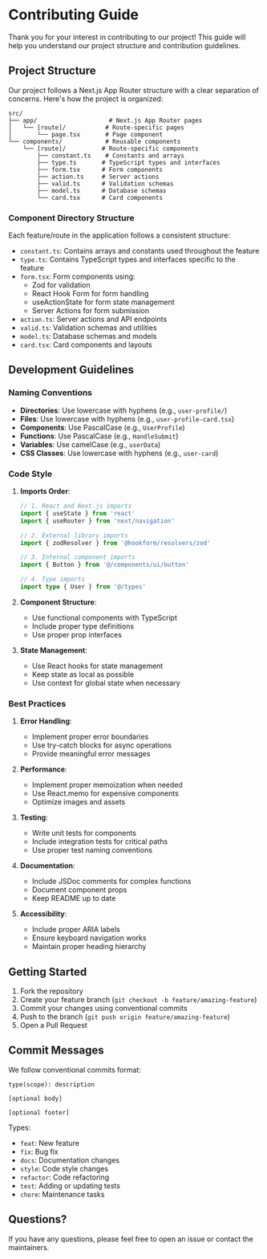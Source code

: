 # Contributing Guide

Thank you for your interest in contributing to our project! This guide will help you understand our project structure and contribution guidelines.

## Project Structure

Our project follows a Next.js App Router structure with a clear separation of concerns. Here's how the project is organized:

```
src/
├── app/                    # Next.js App Router pages
│   └── [route]/           # Route-specific pages
│       └── page.tsx       # Page component
└── components/            # Reusable components
    └── [route]/          # Route-specific components
        ├── constant.ts    # Constants and arrays
        ├── type.ts       # TypeScript types and interfaces
        ├── form.tsx      # Form components
        ├── action.ts     # Server actions
        ├── valid.ts      # Validation schemas
        ├── model.ts      # Database schemas
        └── card.tsx      # Card components
```

### Component Directory Structure

Each feature/route in the application follows a consistent structure:

- `constant.ts`: Contains arrays and constants used throughout the feature
- `type.ts`: Contains TypeScript types and interfaces specific to the feature
- `form.tsx`: Form components using:
  - Zod for validation
  - React Hook Form for form handling
  - useActionState for form state management
  - Server Actions for form submission
- `action.ts`: Server actions and API endpoints
- `valid.ts`: Validation schemas and utilities
- `model.ts`: Database schemas and models
- `card.tsx`: Card components and layouts

## Development Guidelines

### Naming Conventions

- **Directories**: Use lowercase with hyphens (e.g., `user-profile/`)
- **Files**: Use lowercase with hyphens (e.g., `user-profile-card.tsx`)
- **Components**: Use PascalCase (e.g., `UserProfile`)
- **Functions**: Use PascalCase (e.g., `HandleSubmit`)
- **Variables**: Use camelCase (e.g., `userData`)
- **CSS Classes**: Use lowercase with hyphens (e.g., `user-card`)

### Code Style

1. **Imports Order**:
   ```typescript
   // 1. React and Next.js imports
   import { useState } from 'react'
   import { useRouter } from 'next/navigation'

   // 2. External library imports
   import { zodResolver } from '@hookform/resolvers/zod'

   // 3. Internal component imports
   import { Button } from '@/components/ui/button'

   // 4. Type imports
   import type { User } from '@/types'
   ```

2. **Component Structure**:
   - Use functional components with TypeScript
   - Include proper type definitions
   - Use proper prop interfaces

3. **State Management**:
   - Use React hooks for state management
   - Keep state as local as possible
   - Use context for global state when necessary

### Best Practices

1. **Error Handling**:
   - Implement proper error boundaries
   - Use try-catch blocks for async operations
   - Provide meaningful error messages

2. **Performance**:
   - Implement proper memoization when needed
   - Use React.memo for expensive components
   - Optimize images and assets

3. **Testing**:
   - Write unit tests for components
   - Include integration tests for critical paths
   - Use proper test naming conventions

4. **Documentation**:
   - Include JSDoc comments for complex functions
   - Document component props
   - Keep README up to date

5. **Accessibility**:
   - Include proper ARIA labels
   - Ensure keyboard navigation works
   - Maintain proper heading hierarchy

## Getting Started

1. Fork the repository
2. Create your feature branch (`git checkout -b feature/amazing-feature`)
3. Commit your changes using conventional commits
4. Push to the branch (`git push origin feature/amazing-feature`)
5. Open a Pull Request

## Commit Messages

We follow conventional commits format:

```
type(scope): description

[optional body]

[optional footer]
```

Types:
- `feat`: New feature
- `fix`: Bug fix
- `docs`: Documentation changes
- `style`: Code style changes
- `refactor`: Code refactoring
- `test`: Adding or updating tests
- `chore`: Maintenance tasks

## Questions?

If you have any questions, please feel free to open an issue or contact the maintainers. 